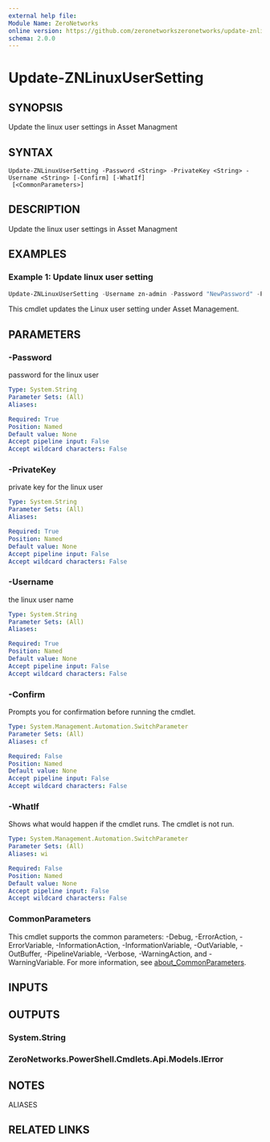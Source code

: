 ```yaml
---
external help file:
Module Name: ZeroNetworks
online version: https://github.com/zeronetworkszeronetworks/update-znlinuxusersetting
schema: 2.0.0
---
```


# Update-ZNLinuxUserSetting

## SYNOPSIS
Update the linux user settings in Asset Managment

## SYNTAX

```
Update-ZNLinuxUserSetting -Password <String> -PrivateKey <String> -Username <String> [-Confirm] [-WhatIf]
 [<CommonParameters>]
```

## DESCRIPTION
Update the linux user settings in Asset Managment

## EXAMPLES

### Example 1: Update linux user setting
```powershell
Update-ZNLinuxUserSetting -Username zn-admin -Password "NewPassword" -PrivateKey "Key"
```

This cmdlet updates the Linux user setting under Asset Management.

## PARAMETERS

### -Password
password for the linux user

```yaml
Type: System.String
Parameter Sets: (All)
Aliases:

Required: True
Position: Named
Default value: None
Accept pipeline input: False
Accept wildcard characters: False
```

### -PrivateKey
private key for the linux user

```yaml
Type: System.String
Parameter Sets: (All)
Aliases:

Required: True
Position: Named
Default value: None
Accept pipeline input: False
Accept wildcard characters: False
```

### -Username
the linux user name

```yaml
Type: System.String
Parameter Sets: (All)
Aliases:

Required: True
Position: Named
Default value: None
Accept pipeline input: False
Accept wildcard characters: False
```

### -Confirm
Prompts you for confirmation before running the cmdlet.

```yaml
Type: System.Management.Automation.SwitchParameter
Parameter Sets: (All)
Aliases: cf

Required: False
Position: Named
Default value: None
Accept pipeline input: False
Accept wildcard characters: False
```

### -WhatIf
Shows what would happen if the cmdlet runs.
The cmdlet is not run.

```yaml
Type: System.Management.Automation.SwitchParameter
Parameter Sets: (All)
Aliases: wi

Required: False
Position: Named
Default value: None
Accept pipeline input: False
Accept wildcard characters: False
```

### CommonParameters
This cmdlet supports the common parameters: -Debug, -ErrorAction, -ErrorVariable, -InformationAction, -InformationVariable, -OutVariable, -OutBuffer, -PipelineVariable, -Verbose, -WarningAction, and -WarningVariable. For more information, see [about_CommonParameters](http://go.microsoft.com/fwlink/?LinkID=113216).

## INPUTS

## OUTPUTS

### System.String

### ZeroNetworks.PowerShell.Cmdlets.Api.Models.IError

## NOTES

ALIASES

## RELATED LINKS

